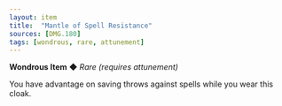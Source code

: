 ```yaml
---
layout: item
title:  "Mantle of Spell Resistance"
sources: [DMG.180]
tags: [wondrous, rare, attunement]
---
```


**Wondrous Item** ◆ *Rare (requires attunement)*

You have advantage on saving throws against spells while you wear this cloak.